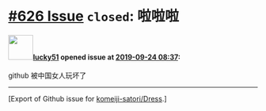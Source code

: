 # [\#626 Issue](https://github.com/komeiji-satori/Dress/issues/626) `closed`: 啦啦啦

#### <img src="https://avatars.githubusercontent.com/u/27793729?v=4" width="50">[lucky51](https://github.com/lucky51) opened issue at [2019-09-24 08:37](https://github.com/komeiji-satori/Dress/issues/626):

github 被中国女人玩坏了




-------------------------------------------------------------------------------



[Export of Github issue for [komeiji-satori/Dress](https://github.com/komeiji-satori/Dress).]
